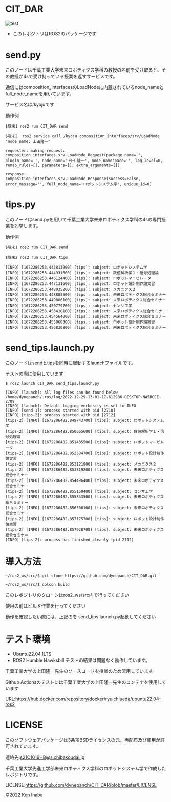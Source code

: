 # CIT_DAR

![test](https://github.com/dynepanch/CIT_DAR/actions/workflows/test.yml/badge.svg)

* このレポジトリはROS2のパッケージです

# send.py
このノードは千葉工業大学未来ロボティクス学科の教授の名前を受け取ると、その教授が4sで受け持っている授業を返すサービスです。

通信にはcomposition_interfacesのLoadNodeに内蔵されているnode_nameとfull_node_nameを用いています。

サービス名は/kyojuです

動作例

```
$端末1 ros2 run CIT_DAR send

$端末2  ros2 service call /kyoju composition_interfaces/srv/LoadNode "node_name: 上田隆一"

requester: making request: composition_interfaces.srv.LoadNode_Request(package_name='', plugin_name='', node_name='上田 隆一', node_namespace='', log_level=0, remap_rules=[], parameters=[], extra_arguments=[])

response:
composition_interfaces.srv.LoadNode_Response(success=False, error_message='', full_node_name='ロボットシステム学', unique_id=0)

```
# tips.py
このノードはsend.pyを用いて千葉工業大学未来ロボティクス学科の4sの専門授業を列挙します。

動作例
```
$端末1 ros2 run CIT_DAR send

$端末2 ros2 run CIT_DAR tips

[INFO] [1672286253.443813900] [tips]: subject: ロボットシステム学
[INFO] [1672286253.444931600] [tips]: subject: 数値解析学１・信号処理論
[INFO] [1672286253.446124400] [tips]: subject: ロボットマニピレータ
[INFO] [1672286253.447131600] [tips]: subject: ロボット設計制作論実習
[INFO] [1672286253.448035200] [tips]: subject: メカニクス２
[INFO] [1672286253.448883500] [tips]: subject: 未来ロボティクス総合セミナー
[INFO] [1672286253.449806100] [tips]: subject: 未来ロボティクス総合セミナー
[INFO] [1672286253.450779700] [tips]: subject: センサ工学
[INFO] [1672286253.453418100] [tips]: subject: 未来ロボティクス総合セミナー
[INFO] [1672286253.454564000] [tips]: subject: 未来ロボティクス総合セミナー
[INFO] [1672286253.455868300] [tips]: subject: ロボット設計制作論実習
[INFO] [1672286253.456830800] [tips]: subject: 未来ロボティクス総合セミナー

```

# send_tips.launch.py
このノードはsendとtipsを同時に起動するlaunchファイルです。

テストの際に使用しています

```
$ ros2 launch CIT_DAR send_tips.launch.py

[INFO] [launch]: All log files can be found below /home/dynepanch/.ros/log/2022-12-29-13-01-17-612986-DESKTOP-NA5BOEE-2709
[INFO] [launch]: Default logging verbosity is set to INFO
[INFO] [send-1]: process started with pid [2710]
[INFO] [tips-2]: process started with pid [2712]
[tips-2] [INFO] [1672286482.849743700] [tips]: subject: ロボットシステム学
[tips-2] [INFO] [1672286482.850665600] [tips]: subject: 数値解析学１・信号処理論
[tips-2] [INFO] [1672286482.851435500] [tips]: subject: ロボットマニピレータ
[tips-2] [INFO] [1672286482.852384700] [tips]: subject: ロボット設計制作論実習
[tips-2] [INFO] [1672286482.853121900] [tips]: subject: メカニクス２
[tips-2] [INFO] [1672286482.853819200] [tips]: subject: 未来ロボティクス総合セミナー
[tips-2] [INFO] [1672286482.854496400] [tips]: subject: 未来ロボティクス総合セミナー
[tips-2] [INFO] [1672286482.855160400] [tips]: subject: センサ工学
[tips-2] [INFO] [1672286482.855833500] [tips]: subject: 未来ロボティクス総合セミナー
[tips-2] [INFO] [1672286482.856506100] [tips]: subject: 未来ロボティクス総合セミナー
[tips-2] [INFO] [1672286482.857175700] [tips]: subject: ロボット設計制作論実習
[tips-2] [INFO] [1672286482.857928700] [tips]: subject: 未来ロボティクス総合セミナー
[INFO] [tips-2]: process has finished cleanly [pid 2712]

```
# 導入方法


```
~/ros2_ws/src/$ git clone https://github.com/dynepanch/CIT_DAR.git

~/ros2_ws/src/$ colcon build
```
このレポジトリのクローンはros2_ws/src内で行ってください

使用の前はビルド作業を行ってください

動作を確認したい際には、上記のを send_tips.launch.py起動してください

# テスト環境

* Ubuntu22.04.1LTS
* ROS2 Humble Hawksbill
テストの結果は問題なく動作しています。

千葉工業大学の上田隆一先生のソースコードを授業のため流用しています。

Github Actionsのテストには千葉工業大学の上田隆一先生のコンテナを使用しています

URL:https://hub.docker.com/repository/docker/ryuichiueda/ubuntu22.04-ros2

# LICENSE
このソフトウェアパッケージは3条項BSDライセンスの元、再配布及び使用が許可されています。

連絡先:s21C1016HB@s.chibakoudai.jp

千葉工業大学先進工学部未来ロボティクス学科のロボットシステム学で作成したレポジトリです。


LICENSE:https://github.com/dynepanch/CIT_DAR/blob/master/LICENSE

©2022 Ken Inaba
